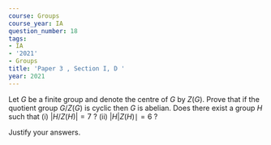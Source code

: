 ```yaml
---
course: Groups
course_year: IA
question_number: 18
tags:
- IA
- '2021'
- Groups
title: 'Paper 3 , Section I, D '
year: 2021
---
```




Let $G$ be a finite group and denote the centre of $G$ by $Z(G)$. Prove that if the quotient group $G / Z(G)$ is cyclic then $G$ is abelian. Does there exist a group $H$ such that
(i) $|H / Z(H)|=7$ ?
(ii) $|H| Z(H) \mid=6$ ?

Justify your answers.